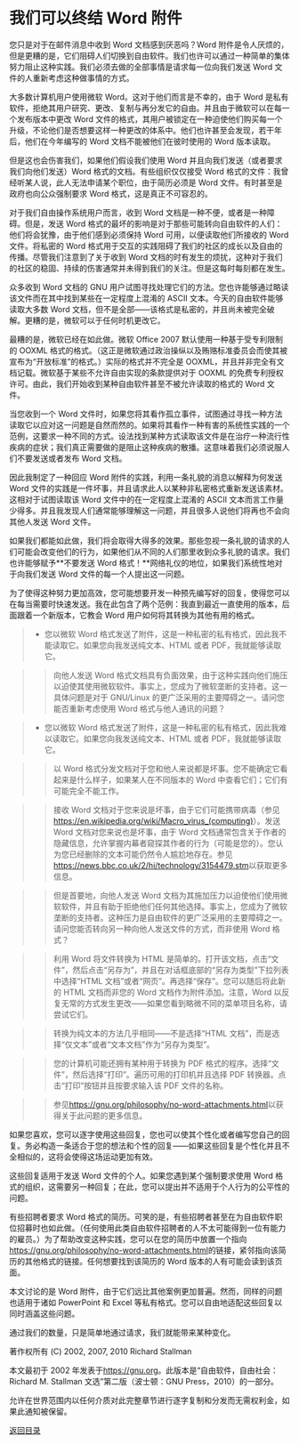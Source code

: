# 我们可以终结 Word 附件

您只是对于在邮件消息中收到 Word 文档感到厌恶吗？Word 附件是令人厌烦的，但是更糟的是，它们阻碍人们切换到自由软件。我们也许可以通过一种简单的集体努力阻止这种实践。我们必须去做的全部事情是请求每一位向我们发送 Word 文件的人重新考虑这种做事情的方式。

大多数计算机用户使用微软 Word。这对于他们而言是不幸的，由于 Word 是私有软件，拒绝其用户研究、更改、复制与再分发它的自由。并且由于微软可以在每一个发布版本中更改 Word 文件的格式，其用户被锁定在一种迫使他们购买每一个升级，不论他们是否想要这样一种更改的体系中。他们也许甚至会发现，若干年后，他们在今年编写的 Word 文档不能被他们在彼时使用的 Word 版本读取。

但是这也会伤害我们，如果他们假设我们使用 Word 并且向我们发送（或者要求我们向他们发送）Word 格式的文档。有些组织仅仅接受 Word 格式的文件：我曾经听某人说，此人无法申请某个职位，由于简历必须是 Word 文件。有时甚至是政府也向公众强制要求 Word 格式，这是真正不可容忍的。

对于我们自由操作系统用户而言，收到 Word 文档是一种不便，或者是一种障碍。但是，发送 Word 格式的最坏的影响是对于那些可能转向自由软件的人们：他们将会犹豫，由于他们感到必须保持 Word 可用，以便读取他们所接收的 Word 文件。将私密的 Word 格式用于交互的实践阻碍了我们的社区的成长以及自由的传播。尽管我们注意到了关于收到 Word 文档的时有发生的烦扰，这种对于我们的社区的稳固、持续的伤害通常并未得到我们的关注。但是这每时每刻都在发生。

众多收到 Word 文档的 GNU 用户试图寻找处理它们的方法。您也许能够通过略读该文件而在其中找到某些在一定程度上混淆的 ASCII 文本。今天的自由软件能够读取大多数 Word 文档，但不是全部——该格式是私密的，并且尚未被完全破解。更糟的是，微软可以于任何时机更改它。

最糟的是，微软已经在如此做。微软 Office 2007 默认使用一种基于受专利限制的 OOXML 格式的格式。（这正是微软通过政治操纵以及贿赂标准委员会而使其被宣布为“开放标准”的格式。）实际的格式并不完全是 OOXML，并且并非完全有文档记载。微软基于某些不允许自由实现的条款提供对于 OOXML 的免费专利授权许可。由此，我们开始收到某种自由软件甚至不被允许读取的格式的 Word 文件。

当您收到一个 Word 文件时，如果您将其看作孤立事件，试图通过寻找一种方法读取它以应对这一问题是自然而然的。如果将其看作一种有害的系统性实践的一个范例，这要求一种不同的方式。设法找到某种方式读取该文件是在治疗一种流行性疾病的症状；我们真正需要做的是阻止这种疾病的散播。这意味着我们必须说服人们不要发送或者发布 Word 文档。

因此我制定了一种回应 Word 附件的实践，利用一条礼貌的消息以解释为何发送 Word 文件的实践是一件坏事，并且请求此人以某种非私密格式重新发送该素材。这相对于试图读取该 Word 文件中的在一定程度上混淆的 ASCII 文本而言工作量少得多。并且我发现人们通常能够理解这一问题，并且很多人说他们将再也不会向其他人发送 Word 文件。

如果我们都能如此做，我们将会取得大得多的效果。那些忽视一条礼貌的请求的人们可能会改变他们的行为，如果他们从不同的人们那里收到众多礼貌的请求。我们也许能够赋予**不要发送 Word 格式！**网络礼仪的地位，如果我们系统性地对于向我们发送 Word 文件的每一个人提出这一问题。

为了使得这种努力更加高效，您可能想要开发一种预先编写好的回复，使得您可以在每当需要时快速发送。我在此包含了两个范例：我直到最近一直使用的版本，后面跟着一个新版本，它教会 Word 用户如何将其转换为其他有用的格式。

> * 您以微软 Word 格式发送了附件，这是一种私密的私有格式，因此我不能读取它。如果您向我发送纯文本、HTML 或者 PDF，我就能够读取它。

> > 向他人发送 Word 格式文档具有负面效果，由于这种实践向他们施压以迫使其使用微软软件。事实上，您成为了微软垄断的支持者。这一具体问题是对于 GNU/Linux 的更广泛采用的主要障碍之一。请问您能否重新考虑使用 Word 格式与他人通讯的问题？

> * 您以微软 Word 格式发送了附件，这是一种私密的私有格式，因此我难以读取它。如果您向我发送纯文本、HTML 或者 PDF，我就能够读取它。

> > 以 Word 格式分发文档对于您和他人来说都是坏事。您不能确定它看起来是什么样子，如果某人在不同版本的 Word 中查看它们；它们有可能完全不能工作。

> > 接收 Word 文档对于您来说是坏事，由于它们可能携带病毒（参见<https://en.wikipedia.org/wiki/Macro_virus_(computing)>）。发送 Word 文档对您来说也是坏事，由于 Word 文档通常包含关于作者的隐藏信息，允许掌握内幕者窥探其作者的行为（可能是您的）。您认为您已经删除的文本可能仍然令人尴尬地存在。参见<https://news.bbc.co.uk/2/hi/technology/3154479.stm>以获取更多信息。

> > 但是首要地，向他人发送 Word 文档为其施加压力以迫使他们使用微软软件，并且有助于拒绝他们任何其他选择。事实上，您成为了微软垄断的支持者。这种压力是自由软件的更广泛采用的主要障碍之一。请问您能否转向另一种向他人发送文件的方式，而非使用 Word 格式？

> > 利用 Word 将文件转换为 HTML 是简单的。打开该文档，点击“文件”，然后点击“另存为”，并且在对话框底部的“另存为类型”下拉列表中选择“HTML 文档”或者“网页”。再选择“保存”。您可以随后将此新的 HTML 文档而非您的 Word 文档作为附件添加。注意，Word 以反复无常的方式发生更改——如果您看到略微不同的菜单项目名称，请尝试它们。

> > 转换为纯文本的方法几乎相同——不是选择“HTML 文档”，而是选择“仅文本”或者“文本文档”作为“另存为类型”。

> > 您的计算机可能还拥有某种用于转换为 PDF 格式的程序。选择“文件”，然后选择“打印”。遍历可用的打印机并且选择 PDF 转换器。点击“打印”按钮并且按要求输入该 PDF 文件的名称。

> > 参见<https://gnu.org/philosophy/no-word-attachments.html>以获得关于此问题的更多信息。

如果您喜欢，您可以逐字使用这些回复，您也可以使其个性化或者编写您自己的回复。务必构造一条适合于您的想法和个性的回复——如果这些回复是个性化并且不全相似的，这将会使得这场运动更加有效。

这些回复适用于发送 Word 文件的个人。如果您遇到某个强制要求使用 Word 格式的组织，这需要另一种回复；在此，您可以提出并不适用于个人行为的公平性的问题。

有些招聘者要求 Word 格式的简历。可笑的是，有些招聘者甚至在为自由软件职位招募时也如此做。（任何使用此类自由软件招聘者的人不太可能得到一位有能力的雇员。）为了帮助改变这种实践，您可以在您的简历中放置一个指向<https://gnu.org/philosophy/no-word-attachments.html>的链接，紧邻指向该简历的其他格式的链接。任何想要找到该简历的 Word 版本的人有可能会读到该页面。

本文讨论的是 Word 附件，由于它们远比其他案例更加普遍。然而，同样的问题也适用于诸如 PowerPoint 和 Excel 等私有格式。您可以自由地适配这些回复以同时涵盖这些问题。

通过我们的数量，只是简单地通过请求，我们就能带来某种变化。

著作权所有 (C) 2002, 2007, 2010 Richard Stallman

本文最初于 2002 年发表于<https://gnu.org>。此版本是“自由软件，自由社会：Richard M. Stallman 文选”第二版（波士顿：GNU Press，2010）的一部分。

允许在世界范围内以任何介质对此完整章节进行逐字复制和分发而无需权利金，如果此通知被保留。

[返回目录](00_index.html)


